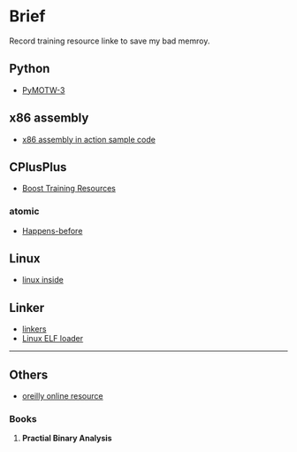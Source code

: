 # Brief

Record training resource linke to save my bad memroy.

## Python
*  [PyMOTW-3](https://pymotw.com/3/index.html)

## x86 assembly

* [x86 assembly in action sample code](https://www.cnblogs.com/leec/p/8081720.html)

## CPlusPlus

* [Boost Training Resources](https://theboostcpplibraries.com/)

### atomic

* [Happens-before](https://preshing.com/20130702/the-happens-before-relation/)

## Linux

* [linux inside](https://0xax.gitbooks.io/linux-insides/Booting/linux-bootstrap-1.html)

## Linker

* [linkers](http://lurklurk.org/linkers/linkers.html#sharedlibs)
* [Linux ELF loader](https://lwn.net/Articles/631631/)
---

## Others

* [oreilly online resource](https://learning.oreilly.com/)

### Books

1. **Practial Binary Analysis**
